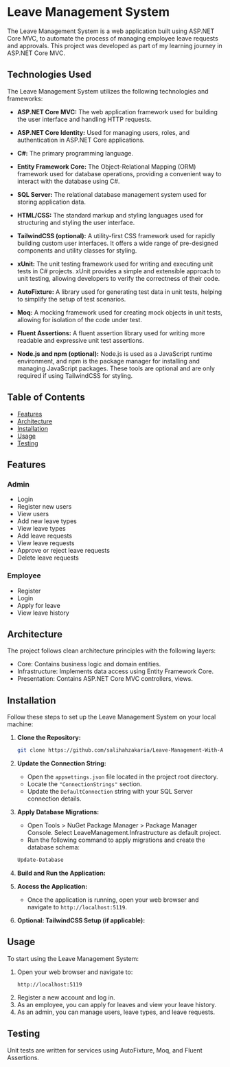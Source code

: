 # Leave Management System

The Leave Management System is a web application built using ASP.NET Core MVC, to automate the process of managing employee leave requests and approvals. This project was developed as part of my learning journey in ASP.NET Core MVC.

## Technologies Used

The Leave Management System utilizes the following technologies and frameworks:

- **ASP.NET Core MVC:** The web application framework used for building the user interface and handling HTTP requests.

- **ASP.NET Core Identity:** Used for managing users, roles, and authentication in ASP.NET Core applications. 

- **C#:** The primary programming language.

- **Entity Framework Core:** The Object-Relational Mapping (ORM) framework used for database operations, providing a convenient way to interact with the database using C#.

- **SQL Server:** The relational database management system used for storing application data.

- **HTML/CSS:** The standard markup and styling languages used for structuring and styling the user interface.

- **TailwindCSS (optional):** A utility-first CSS framework used for rapidly building custom user interfaces. It offers a wide range of pre-designed components and utility classes for styling.

- **xUnit:** The unit testing framework used for writing and executing unit tests in C# projects. xUnit provides a simple and extensible approach to unit testing, allowing developers to verify the correctness of their code.

- **AutoFixture:** A library used for generating test data in unit tests, helping to simplify the setup of test scenarios.

- **Moq:** A mocking framework used for creating mock objects in unit tests, allowing for isolation of the code under test.

- **Fluent Assertions:** A fluent assertion library used for writing more readable and expressive unit test assertions.

- **Node.js and npm (optional):** Node.js is used as a JavaScript runtime environment, and npm is the package manager for installing and managing JavaScript packages. These tools are optional and are only required if using TailwindCSS for styling.

## Table of Contents

- [Features](#features)
- [Architecture](#architecture)
- [Installation](#installation)
- [Usage](#usage)
- [Testing](#testing)

## Features

### Admin
- Login
- Register new users
- View users
- Add new leave types
- View leave types
- Add leave requests
- View leave requests
- Approve or reject leave requests
- Delete leave requests

### Employee
- Register
- Login
- Apply for leave
- View leave history

## Architecture

The project follows clean architecture principles with the following layers:
- Core: Contains business logic and domain entities.
- Infrastructure: Implements data access using Entity Framework Core.
- Presentation: Contains ASP.NET Core MVC controllers, views.

## Installation

Follow these steps to set up the Leave Management System on your local machine:

1. **Clone the Repository:**
    ```sh
    git clone https://github.com/salihahzakaria/Leave-Management-With-ASP-NET-Core-MVC.git
    ```

2. **Update the Connection String:**
    - Open the `appsettings.json` file located in the project root directory.
    - Locate the `"ConnectionStrings"` section.
    - Update the `DefaultConnection` string with your SQL Server connection details. 

3. **Apply Database Migrations:**
    - Open Tools > NuGet Package Manager > Package Manager Console. Select LeaveManagement.Infrastructure as default project.
    - Run the following command to apply migrations and create the database schema:
    ```sh
    Update-Database
    ```

4. **Build and Run the Application:**

5. **Access the Application:**
    - Once the application is running, open your web browser and navigate to `http://localhost:5119`.

6. **Optional: TailwindCSS Setup (if applicable):**

## Usage

To start using the Leave Management System:

1. Open your web browser and navigate to:
    ```
    http://localhost:5119
    ```
2. Register a new account and log in.
3. As an employee, you can apply for leaves and view your leave history.
4. As an admin, you can manage users, leave types, and leave requests.

## Testing

Unit tests are written for services using AutoFixture, Moq, and Fluent Assertions.


